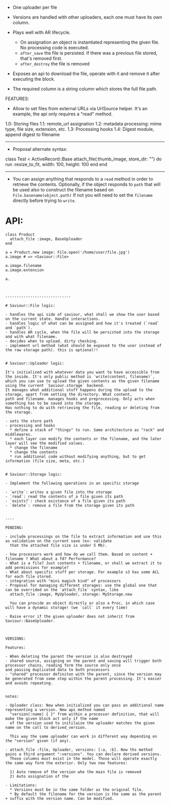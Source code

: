 - One uploader per file

- Versions are handled with other uploaders, each one must have its own
  column.

- Plays well with AR lifecycle.
  - On assignation an object is instantiated representing the given
    file. No processing code is executed.
  - `after_save` the file is persisted. If there was a previous file stored, that's removed first.
  - `after_destroy` the file is removed

- Exposes an api to download the file, operate with it and remove it
  after executing the block.

- The required column is a string column which stores the full file path.


FEATURES:

- Allow to set files from external URLs via UrlSource helper. It's an example, the api only requires a "read" method.


1.0: Storing files
1.1: remote_url assignation
1.2: metadata processing: mime type, file size, extension, etc.
1.3: Processing hooks
1.4: Digest module, append digest to filename


-----------

- Proposal alternate syntax:

class Test < ActiveRecord::Base
  attach_file(:thumb_image, store_dir: "") do
    run :resize_to_fit, width: 100, height: 100
  end
end

-----------


- You can assign anything that responds to a `read` method in order to retrieve the contents.
  Optionally, if the object responds to `path` that will be used also to construct the filename based on
  `File.basename(object.path)`
  If not you will need to set the `filename` directly before trying to `write`.


# API:

```
class Product
  attach_file :image, BaseUploader
end

a = Product.new image: File.open('/home/user/file.jpg')
a.image # => <Saviour::File>

a.image.filename
a.image.extension

a.



-----------------------------

# Saviour::File logic:

- handles the api side of saviour, what shall we show the user based on the current state. Handle interactions.
- handles logic of what can be assigned and how it's treated (`read` and `path`).
- handles AR cycle, when the file will be persisted into the storage and with what filename.
- decides when to upload. dirty checking.
- implement url method (what should be exposed to the user instead of the raw storage path). this is optional!!


# Saviour::Uploader logic:

It's initialized with whatever data you want to have accessible from the inside. It's only public method is `write(content, filename)`,
which you can use to upload the given contents as the given filename using the current `Saviour.storage` backend.
It manages what additional stuff happens during the upload to the storage, apart from setting the directory. What content,
path and filename. manages hooks and preprocessing. Only acts when something has to be saved into the storage.
Has nothing to do with retrieving the file, reading or deleting from the storage.

- sets the store path
- processing and hooks
  * define a stack of "things" to run. Same architecture as "rack" and middlewares.
  * each layer can modify the contents or the filename, and the later layer will see the modified values.
  * change the filename
  * change the contents
  * run additional code without modifying anything, but to get information (file size, meta, etc.)


# Saviour::Storage logic:

- Implement the following operations in an specific storage

- `write`: writes a given file into the storage
- `read`: read the contents of a file given its path
- `exists?`: check existance of a file given its path
- `delete`: remove a file from the storage given its path


----

PENDING:

- include processings on the file to extract information and use this as validation on the current save (ex: validate
  that the attached file size is under 5 Mb).

- how processors work and how do we call them. Based on content + filename ? What about a fd? Performance?
- What is a file? Just contents + filename, or shall we extract it to add permissions for example?
- What about specific stuff per storage. For example s3 has some ACL for each file stored.
- integration with "mini magick kind" of processors
- Proposal for managing different storages: use the global one that can be overrided on the `attach_file` syntax, like
  attach_file :image, MyUploader, storage: MyStorage.new

  You can provide an object directly or also a Proc, in which case will have a dynamic storage! (we `call` it every time)

- Raise error if the given uploader does not inherit from Saviour::BaseUploader.



VERSIONS:

Features:

- When deleting the parent the version is also destroyed
- shared source, assigning on the parent and saving will trigger both processor chains, reading form the source only once
and passing duplicated data to both processors
- "shared" processor definiton with the parent, since the version may be generated from some step within the parent processing. It's easier and avoids repeating.


notes:

- Uploader class: Now when initialized you can pass an additional name representing a version. New api method named
  "version(:name) { }" from within a processor definition, that will make the given block act only if the name
  of the version used to initilaize the uploader matches the given name on the call to derived_version.

  This way the same uploader can work in different way depending on the "version" given (if any).

- attach_file :file, Uploader, versions: [:a, :b]. Now ths method gains a third argument ":versions". You can declare derived versions.
  Those columns must exist in the model. Those will operate exactly the same way form the exterior. Only two new features:

  1) Auto remove of the version whe the main file is removed
  2) Auto assignation of the

- Limitations:
  * Versions must be in the same folder as the original file.
  * By default the filename for the version is the same as the parent + suffix with the version name. Can be modified.

